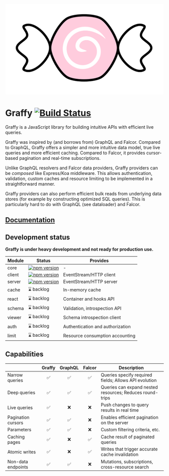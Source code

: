 ![Graffy logo](docs/graffy-logo.svg)

# Graffy [![Build Status](https://travis-ci.org/aravindet/graffy.svg?branch=master)](https://travis-ci.org/aravindet/graffy)

Graffy is a JavaScript library for building intuitive APIs with efficient live queries.

Graffy was inspired by (and borrows from) GraphQL and Falcor. Compared to GraphQL, Graffy offers a simpler and more intuitive data model, true live queries and more efficient caching. Compared to Falcor, it provides cursor-based pagination and real-time subscriptions.

Unlike GraphQL resolvers and Falcor data providers, Graffy providers can be _composed_ like Express/Koa middleware. This allows authentication, validation, custom caches and resource limiting to be implemented in a straightforward manner.

Graffy providers can also perform efficient bulk reads from underlying data stores (for example by constructing optimized SQL queries). This is particularly hard to do with GraphQL (see dataloader) and Falcor.

## [Documentation](https://aravindet.github.io/graffy)

## Development status

**Graffy is under heavy development and not ready for production use.**

| Module | Status     | Provides                         |
| ------ | ---------- | -------------------------------- |
| core   | [![npm version](http://img.shields.io/npm/v/@graffy/core.svg?style=flat)](https://npmjs.org/package/@graffy/core "@graffy/core on npm")  | -                                |
| client | [![npm version](http://img.shields.io/npm/v/@graffy/client.svg?style=flat)](https://npmjs.org/package/@graffy/client "@graffy/client on npm")  | EventStream/HTTP client          |
| server | [![npm version](http://img.shields.io/npm/v/@graffy/server.svg?style=flat)](https://npmjs.org/package/@graffy/server "@graffy/server on npm")  | EventStream/HTTP server          |
| cache  | ⌛ backlog | In-memory cache                  |
| react  | ⌛ backlog | Container and hooks API          |
| schema | ⌛ backlog | Validation, introspection API    |
| viewer | ⌛ backlog | Schema introspection client      |
| auth   | ⌛ backlog | Authentication and authorization |
| limit  | ⌛ backlog | Resource consumption accounting  |

## Capabilities

|                    | Graffy | GraphQL | Falcor | Description                                              |
| ------------------ | :--: | :-----: | :----: | -------------------------------------------------------- |
| Narrow queries     |  ✅  |   ✅    |   ✅   | Queries specify required fields; Allows API evolution    |
| Deep queries       |  ✅  |   ✅    |   ✅   | Queries can expand nested resources; Reduces round-trips |
| Live queries       |  ✅  |   ❌    |   ❌   | Push changes to query results in real time               |
| Pagination cursors |  ✅  |   ✅    |   ❌   | Enables efficient pagination on the server               |
| Parameters         |  ✅  |   ✅    |   ❌   | Custom filtering criteria, etc.                          |
| Caching pages      |  ✅  |   ❌    |   ✅   | Cache result of paginated queries                        |
| Atomic writes      |  ✅  |   ❌    |   ✅   | Writes that trigger accurate cache invalidation          |
| Non-data endpoints |  ✅  |   ✅    |   ❌   | Mutations, subscriptions, cross-resource search          |
